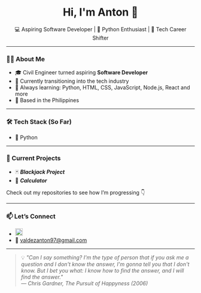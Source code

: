 <h1 align="center">Hi, I'm Anton 👋</h1>

<p align="center">
  💻 Aspiring Software Developer | 🐍 Python Enthusiast | 🚀 Tech Career Shifter
</p>

---

### 👨‍💻 About Me

- 🎓 Civil Engineer turned aspiring **Software Developer**
- 🔁 Currently transitioning into the tech industry
- 🧠 Always learning: Python, HTML, CSS, JavaScript, Node.js, React and more
- 📍 Based in the Philippines

---

### 🛠️ Tech Stack (So Far)

- 🐍 Python

---

### 📌 Current Projects

- 🃏 ***Blackjack Project***
- 🔢 ***Calculator***

Check out my repositories to see how I’m progressing 👇

---

### 📫 Let’s Connect

- [<img src="https://img.icons8.com/color/48/000000/linkedin.png" width="20"/>](https://www.linkedin.com/in/manuel-antonio-iii-valdez-2b0789261/)
- 📧 [valdezanton97@gmail.com](mailto:valdezanton97@gmail.com)

---

> 💡 *"Can I say something? I'm the type of person that if you ask me a question and I don't know the answer, I'm gonna tell you that I don't know. But I bet you what: I know how to find the answer, and I will find the answer."*  
> — *Chris Gardner,* *The Pursuit of Happyness (2006)*

